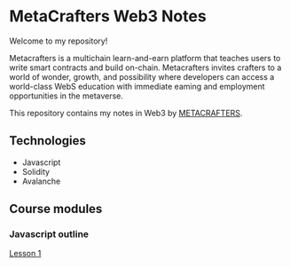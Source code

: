 # MetaCrafters Web3 Notes

Welcome to my repository!

Metacrafters is a multichain learn-and-earn platform that teaches
users to write smart contracts and build on-chain. Metacrafters
invites crafters to a world of wonder, growth, and possibility where
developers can access a world-class WebS education with
immediate eaming and employment opportunities in the
metaverse.

This repository contains my notes in Web3 by [METACRAFTERS](https://www.metacrafters.io/).

## Technologies 
- Javascript
- Solidity
- Avalanche

## Course modules
### Javascript outline
[Lesson 1]()

